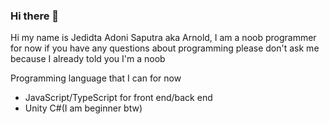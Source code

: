 ### Hi there 👋

Hi my name is Jedidta Adoni Saputra aka Arnold, I am a noob programmer for now if you have any questions about programming please don't ask me because I already told you I'm a noob 

Programming language that I can for now
- JavaScript/TypeScript for front end/back end
- Unity C#(I am beginner btw)
